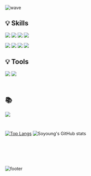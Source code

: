 ![wave](https://capsule-render.vercel.app/api?type=wave&color=auto&height=200&text=Soyoung)





## 💡 Skills
<p>
  <img src="https://img.shields.io/badge/React-61DAFB?style=flat-square&logo=React&logoColor=black"/>
  <img src="https://img.shields.io/badge/Flutter-02569B?style=flat-square&logo=Flutter&logoColor=white"/>
  <img src="https://img.shields.io/badge/Spring-4bc51d?style=flat-square&logo=Spring&logoColor=white"/>
  <img src="https://img.shields.io/badge/Springboot-41c70f?style=flat-square&logo=Springboot&logoColor=white"/>
</p>

<p>
  <img src="https://img.shields.io/badge/Java-007396?style=flat-square&logo=Java&logoColor=white"/>
  <img src="https://img.shields.io/badge/TypeScript-3178C6?style=flat-square&logo=TypeScript&logoColor=white"/>
  <img src="https://img.shields.io/badge/JavaScript-d6af23?style=flat-square&logo=JavaScript&logoColor=white"/>
  <img src="https://img.shields.io/badge/CSS-1572B6?style=flat-square&logo=CSS3&logoColor=white"/>
</p>

## 💡 Tools
<p>
  <img src="https://img.shields.io/badge/Git-F05032?style=flat-square&logo=Git&logoColor=white"/>
  <img src="https://img.shields.io/badge/Slack-4A154B?style=flat-square&logo=Slack&logoColor=white"/>
</p>
<br />

## 📚 
<p>
  <img src="https://img.shields.io/badge/Tistory-d3d2d2?style=flat-square&logo=Tistory&logoColor=white"/>
</p>
<br />

[![Top Langs](https://github-readme-stats.vercel.app/api/top-langs/?username=so00905&layout=compact)](https://github.com/anuraghazra/github-readme-stats)
![Soyoung's GitHub stats](https://github-readme-stats.vercel.app/api?username=so00905&show_icons=true&theme=dracula&count_private=true)

<br />
<br />
<br />
<br />

![footer](https://capsule-render.vercel.app/api?type=wave&color=random&height=150&section=footer&text=Thank%20you%20for%20reading%20README!&fontSize=30)
